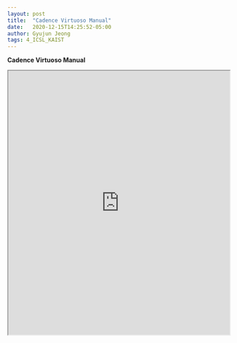```yaml
---
layout: post
title:  "Cadence Virtuoso Manual"
date:   2020-12-15T14:25:52-05:00
author: Gyujun Jeong
tags: 4_ICSL_KAIST
---
```


<b> Cadence Virtuoso Manual </b><br>
<iframe src="https://docs.google.com/document/d/e/2PACX-1vSBHLLIEAH4mP_syrF6We5v4qbkKYKKEk3PheEFUQ9A4nCWCBrxEGFtiEvwHL12Pw/pub?embedded=true" width="100%" height="600px" ></iframe>
<br>

